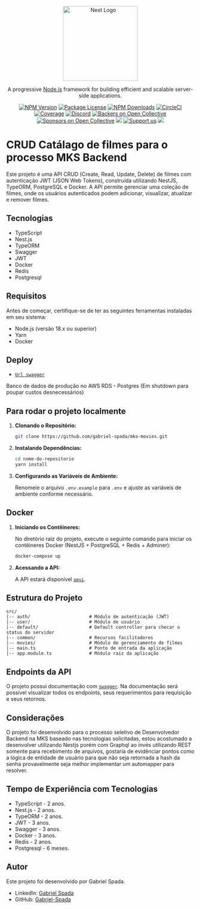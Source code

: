 <p align="center">
  <a href="http://nestjs.com/" target="blank"><img src="https://nestjs.com/img/logo-small.svg" width="200" alt="Nest Logo" /></a>
</p>

[circleci-image]: https://img.shields.io/circleci/build/github/nestjs/nest/master?token=abc123def456
[circleci-url]: https://circleci.com/gh/nestjs/nest

  <p align="center">A progressive <a href="http://nodejs.org" target="_blank">Node.js</a> framework for building efficient and scalable server-side applications.</p>
    <p align="center">
<a href="https://www.npmjs.com/~nestjscore" target="_blank"><img src="https://img.shields.io/npm/v/@nestjs/core.svg" alt="NPM Version" /></a>
<a href="https://www.npmjs.com/~nestjscore" target="_blank"><img src="https://img.shields.io/npm/l/@nestjs/core.svg" alt="Package License" /></a>
<a href="https://www.npmjs.com/~nestjscore" target="_blank"><img src="https://img.shields.io/npm/dm/@nestjs/common.svg" alt="NPM Downloads" /></a>
<a href="https://circleci.com/gh/nestjs/nest" target="_blank"><img src="https://img.shields.io/circleci/build/github/nestjs/nest/master" alt="CircleCI" /></a>
<a href="https://coveralls.io/github/nestjs/nest?branch=master" target="_blank"><img src="https://coveralls.io/repos/github/nestjs/nest/badge.svg?branch=master#9" alt="Coverage" /></a>
<a href="https://discord.gg/G7Qnnhy" target="_blank"><img src="https://img.shields.io/badge/discord-online-brightgreen.svg" alt="Discord"/></a>
<a href="https://opencollective.com/nest#backer" target="_blank"><img src="https://opencollective.com/nest/backers/badge.svg" alt="Backers on Open Collective" /></a>
<a href="https://opencollective.com/nest#sponsor" target="_blank"><img src="https://opencollective.com/nest/sponsors/badge.svg" alt="Sponsors on Open Collective" /></a>
  <a href="https://paypal.me/kamilmysliwiec" target="_blank"><img src="https://img.shields.io/badge/Donate-PayPal-ff3f59.svg"/></a>
    <a href="https://opencollective.com/nest#sponsor"  target="_blank"><img src="https://img.shields.io/badge/Support%20us-Open%20Collective-41B883.svg" alt="Support us"></a>
  <a href="https://twitter.com/nestframework" target="_blank"><img src="https://img.shields.io/twitter/follow/nestframework.svg?style=social&label=Follow"></a>
</p>
  
# CRUD Catálago de filmes para o processo MKS Backend

Este projeto é uma API CRUD (Create, Read, Update, Delete) de filmes com autenticação JWT (JSON Web Tokens), construída utilizando NestJS, TypeORM, PostgreSQL e Docker. A API permite gerenciar uma coleção de filmes, onde os usuários autenticados podem adicionar, visualizar, atualizar e remover filmes.

## Tecnologias

- TypeScript
- Nest.js
- TypeORM
- Swagger
- JWT
- Docker
- Redis
- Postgresql

## Requisitos

Antes de começar, certifique-se de ter as seguintes ferramentas instaladas em seu sistema:

- Node.js (versão 18.x ou superior)
- Yarn
- Docker

## Deploy


- [`Url swagger`](https://mks-backend-challenge-lf.herokuapp.com/)

Banco de dados de produção no AWS RDS - Postgres (Em shutdown para poupar custos desnecessários)

## Para rodar o projeto localmente

1. **Clonando o Repositório:**

   ```bash
   git clone https://github.com/gabriel-spada/mks-movies.git
   ```

2. **Instalando Dependências:**

   ```bash
   cd nome-do-repositorio
   yarn install
   ```

3. **Configurando as Variáveis de Ambiente:**

   Renomeie o arquivo `.env.example` para `.env` e ajuste as variáveis de ambiente conforme necessário.

## Docker

1. **Iniciando os Contêineres:**

   No diretório raiz do projeto, execute o seguinte comando para iniciar os contêineres Docker (NestJS + PostgreSQL + Redis + Adminer):

   ```bash
   docker-compose up
   ```

2. **Acessando a API:**

   A API estará disponível [`aqui`](http://localhost:3000).

## Estrutura do Projeto

```
src/
|-- auth/                      # Módulo de autenticação (JWT)
|-- user/                      # Módulo de usuário
|-- default/                   # Default controller para checar o status do servidor
|-- common/                    # Recursos facilitadores
|-- movies/                    # Módulo de gerenciamento de filmes
|-- main.ts                    # Ponto de entrada da aplicação
|-- app.module.ts              # Módulo raiz da aplicação
```

## Endpoints da API

O projeto possui documentação com [`swagger`](http://localhost:3000/docs). Na documentação será possível visualizar todos os endpoints, seus requerimentos para requisição e seus retornos.

## Considerações

O projeto foi desenvolvido para o processo seletivo de Desenvolvedor Backend na MKS baseado nas tecnologias solicitadas, estou acostumado a desenvolver utilizando Nestjs porém com Graphql ao invés utilizando REST somente para recebimento de arquivos, gostaria de evidênciar pontos como a lógica de entidade de usuário para que não seja retornada a hash da senha provavelmente seja melhor implementar um automapper para resolver.

## Tempo de Experiência com Tecnologias

- TypeScript - 2 anos.
- Nest.js - 2 anos.
- TypeORM - 2 anos.
- JWT - 3 anos.
- Swagger - 3 anos.
- Docker - 3 anos.
- Redis - 2 anos.
- Postgresql - 6 meses.
## Autor

Este projeto foi desenvolvido por Gabriel Spada.

- LinkedIn: [Gabriel Spada](https://www.linkedin.com/in/gabriel-spada-b2b676219/)
- GitHub: [Gabriel-Spada](https://github.com/Gabriel-Spada)